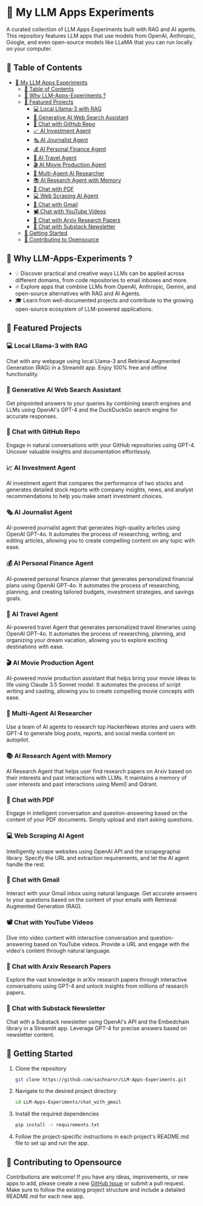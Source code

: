 

# 🌟 My LLM Apps Experiments
A curated collection of LLM Apps Experiments built with RAG and AI agents. This repository features LLM apps that use models from OpenAI, Anthropic, Google, and even open-source models like LLaMA that you can run locally on your computer.

## 📑 Table of Contents

- [🌟 My LLM Apps Experiments](#-my-llm-apps-experiments)
  - [📑 Table of Contents](#-table-of-contents)
  - [🤔 Why LLM-Apps-Experiments ?](#-why-llm-apps-experiments-)
  - [📂 Featured Projects](#-featured-projects)
    - [💻 Local Lllama-3 with RAG](#-local-lllama-3-with-rag)
    - [🎯 Generative AI Web Search Assistant](#-generative-ai-web-search-assistant)
    - [💬 Chat with GitHub Repo](#-chat-with-github-repo)
    - [📈 AI Investment Agent](#-ai-investment-agent)
    - [🗞️ AI Journalist Agent](#️-ai-journalist-agent)
    - [💰 AI Personal Finance Agent](#-ai-personal-finance-agent)
    - [🛫 AI Travel Agent](#-ai-travel-agent)
    - [🎬 AI Movie Production Agent](#-ai-movie-production-agent)
    - [📰 Multi-Agent AI Researcher](#-multi-agent-ai-researcher)
    - [📚 AI Research Agent with Memory](#-ai-research-agent-with-memory)
    - [📄 Chat with PDF](#-chat-with-pdf)
    - [💻 Web Scraping AI Agent](#-web-scraping-ai-agent)
    - [📨 Chat with Gmail](#-chat-with-gmail)
    - [📽️ Chat with YouTube Videos](#️-chat-with-youtube-videos)
    - [🔎 Chat with Arxiv Research Papers](#-chat-with-arxiv-research-papers)
    - [📝 Chat with Substack Newsletter](#-chat-with-substack-newsletter)
  - [🚀 Getting Started](#-getting-started)
  - [🤝 Contributing to Opensource](#-contributing-to-opensource)

## 🤔 Why LLM-Apps-Experiments ?
- 💡 Discover practical and creative ways LLMs can be applied across different domains, from code repositories to email inboxes and more.
- 🔥 Explore apps that combine LLMs from OpenAI, Anthropic, Gemini, and open-source alternatives with RAG and AI Agents.
- 🎓 Learn from well-documented projects and contribute to the growing open-source ecosystem of LLM-powered applications.

## 📂 Featured Projects

### 💻 Local Lllama-3 with RAG
Chat with any webpage using local Llama-3 and Retrieval Augmented Generation (RAG) in a Streamlit app. Enjoy 100% free and offline functionality.

### 🎯 Generative AI Web Search Assistant
Get pinpointed answers to your queries by combining search engines and LLMs using OpenAI's GPT-4 and the DuckDuckGo search engine for accurate responses.

### 💬 Chat with GitHub Repo
Engage in natural conversations with your GitHub repositories using GPT-4. Uncover valuable insights and documentation effortlessly.

### 📈 AI Investment Agent
AI investment agent that compares the performance of two stocks and generates detailed stock reports with company insights, news, and analyst recommendations to help you make smart investment choices.

### 🗞️ AI Journalist Agent
AI-powered journalist agent that generates high-quality articles using OpenAI GPT-4o. It automates the process of researching, writing, and editing articles, allowing you to create compelling content on any topic with ease.

### 💰 AI Personal Finance Agent
AI-powered personal finance planner that generates personalized financial plans using OpenAI GPT-4o. It automates the process of researching, planning, and creating tailored budgets, investment strategies, and savings goals.

### 🛫 AI Travel Agent
AI-powered travel Agent that generates personalized travel itineraries using OpenAI GPT-4o. It automates the process of researching, planning, and organizing your dream vacation, allowing you to explore exciting destinations with ease.

### 🎬 AI Movie Production Agent
AI-powered movie production assistant that helps bring your movie ideas to life using Claude 3.5 Sonnet model. It automates the process of script writing and casting, allowing you to create compelling movie concepts with ease.

### 📰 Multi-Agent AI Researcher
Use a team of AI agents to research top HackerNews stories and users with GPT-4 to generate blog posts, reports, and social media content on autopilot.

### 📚 AI Research Agent with Memory
AI Research Agent that helps user find research papers on Arxiv based on their interests and past interactions with LLMs. It maintains a memory of user interests and past interactions using Mem0 and Qdrant.

### 📄 Chat with PDF
Engage in intelligent conversation and question-answering based on the content of your PDF documents. Simply upload and start asking questions.

### 💻 Web Scraping AI Agent
Intelligently scrape websites using OpenAI API and the scrapegraphai library. Specify the URL and extraction requirements, and let the AI agent handle the rest.

### 📨 Chat with Gmail
Interact with your Gmail inbox using natural language. Get accurate answers to your questions based on the content of your emails with Retrieval Augmented Generation (RAG).

### 📽️ Chat with YouTube Videos
Dive into video content with interactive conversation and question-answering based on YouTube videos. Provide a URL and engage with the video's content through natural language.

### 🔎 Chat with Arxiv Research Papers
Explore the vast knowledge in arXiv research papers through interactive conversations using GPT-4 and unlock insights from millions of research papers.

### 📝 Chat with Substack Newsletter
Chat with a Substack newsletter using OpenAI's API and the Embedchain library in a Streamlit app. Leverage GPT-4 for precise answers based on newsletter content.

## 🚀 Getting Started

1. Clone the repository

    ```bash
    git clone https://github.com/sachnaror/LLM-Apps-Experiments.git
    ```

2. Navigate to the desired project directory

    ```bash
    cd LLM-Apps-Experiments/chat_with_gmail
    ```

3. Install the required dependencies

    ```bash
    pip install -r requirements.txt
    ```

4. Follow the project-specific instructions in each project's README.md file to set up and run the app.

## 🤝 Contributing to Opensource
Contributions are welcome! If you have any ideas, improvements, or new apps to add, please create a new [GitHub Issue](https://github.com/sachnaror/LLM-Apps-Experiments/issues) or submit a pull request. Make sure to follow the existing project structure and include a detailed README.md for each new app.

